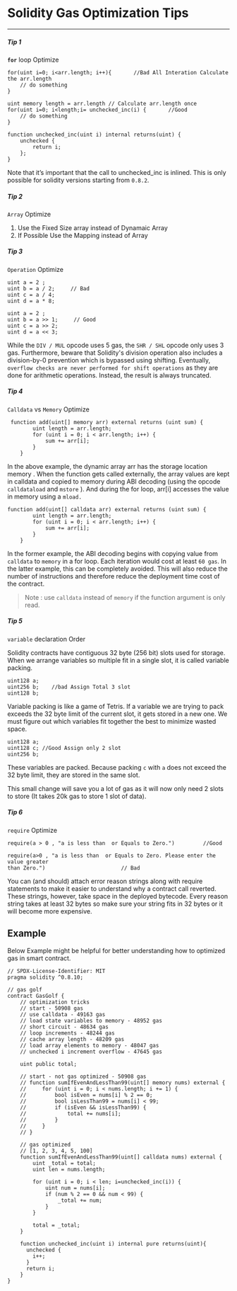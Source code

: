 # Solidity Gas Optimization Tips

---

##### Tip 1

**`for`** loop Optimize

```solidity
for(uint i=0; i<arr.length; i++){       //Bad All Interation Calculate the arr.length
    // do something
}
```

```solidity
uint memory length = arr.length // Calculate arr.length once
for(uint i=0; i<length;i= unchecked_inc(i) {       //Good
    // do something
}

function unchecked_inc(uint i) internal returns(uint) {
    unchecked {
        return i;
    };
}
```

Note that it’s important that the call to unchecked_inc is inlined. This is only possible for solidity versions starting from `0.8.2`.

##### Tip 2

`Array` Optimize

1. Use the Fixed Size array instead of Dynamaic Array
2. If Possible Use the Mapping instead of Array

##### Tip 3

`Operation` Optimize

```solidity
uint a = 2 ;
uint b = a / 2;     // Bad
uint c = a / 4;
uint d = a * 8;
```

```solidity
uint a = 2 ;
uint b = a >> 1;     // Good
uint c = a >> 2;
uint d = a << 3;
```

While the `DIV / MUL` opcode uses 5 gas, the `SHR / SHL` opcode only uses 3 gas. Furthermore, beware that Solidity's division operation also includes a division-by-0 prevention which is bypassed using shifting. Eventually, `overflow checks are never performed for shift operations` as they are done for arithmetic operations. Instead, the result is always truncated.

##### Tip 4

`Calldata` vs `Memory` Optimize

```
 function add(uint[] memory arr) external returns (uint sum) {
        uint length = arr.length;
        for (uint i = 0; i < arr.length; i++) {
            sum += arr[i];
        }
    }
```

In the above example, the dynamic array arr has the storage location memory . When the function gets called externally, the array values are kept in calldata and copied to memory during ABI decoding (using the opcode `calldataload` and `mstore` ). And during the for loop, arr[i] accesses the value in memory using a `mload.`

```
function add(uint[] calldata arr) external returns (uint sum) {
        uint length = arr.length;
        for (uint i = 0; i < arr.length; i++) {
            sum += arr[i];
        }
    }
```

In the former example, the ABI decoding begins with copying value from `calldata` to `memory` in a for loop. Each iteration would cost at least `60 gas`. In the latter example, this can be completely avoided. This will also reduce the number of instructions and therefore reduce the deployment time cost of the contract.

> Note : use `calldata` instead of `memory` if the function argument is only read.

##### Tip 5

`variable` declaration Order

Solidity contracts have contiguous 32 byte (256 bit) slots used for storage. When we arrange variables so multiple fit in a single slot, it is called variable packing.

```
uint128 a;
uint256 b;    //bad Assign Total 3 slot
uint128 b;
```

Variable packing is like a game of Tetris. If a variable we are trying to pack exceeds the 32 byte limit of the current slot, it gets stored in a new one. We must figure out which variables fit together the best to minimize wasted space.

```
uint128 a;
uint128 c; //Good Assign only 2 slot
uint256 b;
```

These variables are packed. Because packing `c` with `a` does not exceed the 32 byte limit, they are stored in the same slot.

This small change will save you a lot of gas as it will now only need 2 slots to store (It takes 20k gas to store 1 slot of data).

##### Tip 6

`require` Optimize

```
require(a > 0 , "a is less than  or Equals to Zero.")         //Good

require(a>0 , "a is less than  or Equals to Zero. Please enter the value greater
than Zero.")                        // Bad

```

You can (and should) attach error reason strings along with require statements to make it easier to understand why a contract call reverted. These strings, however, take space in the deployed bytecode. Every reason string takes at least 32 bytes so make sure your string fits in 32 bytes or it will become more expensive.


## Example 

Below Example might be helpful for better understanding how to optimized gas in smart contract.

```
// SPDX-License-Identifier: MIT
pragma solidity ^0.8.10;

// gas golf
contract GasGolf {
    // optimization tricks
    // start - 50908 gas
    // use calldata - 49163 gas
    // load state variables to memory - 48952 gas
    // short circuit - 48634 gas
    // loop increments - 48244 gas
    // cache array length - 48209 gas
    // load array elements to memory - 48047 gas
    // unchecked i increment overflow - 47645 gas

    uint public total;

    // start - not gas optimized - 50908 gas
    // function sumIfEvenAndLessThan99(uint[] memory nums) external {
    //     for (uint i = 0; i < nums.length; i += 1) {
    //         bool isEven = nums[i] % 2 == 0;
    //         bool isLessThan99 = nums[i] < 99;
    //         if (isEven && isLessThan99) {
    //             total += nums[i];
    //         }
    //     }
    // }

    // gas optimized
    // [1, 2, 3, 4, 5, 100]
    function sumIfEvenAndLessThan99(uint[] calldata nums) external {
        uint _total = total;
        uint len = nums.length;

        for (uint i = 0; i < len; i=unchecked_inc(i)) {
            uint num = nums[i];
            if (num % 2 == 0 && num < 99) {
                _total += num;
            }
        }

        total = _total;
    }

    function unchecked_inc(uint i) internal pure returns(uint){
      unchecked {
        i++;
      }
      return i;
    }
}
```

